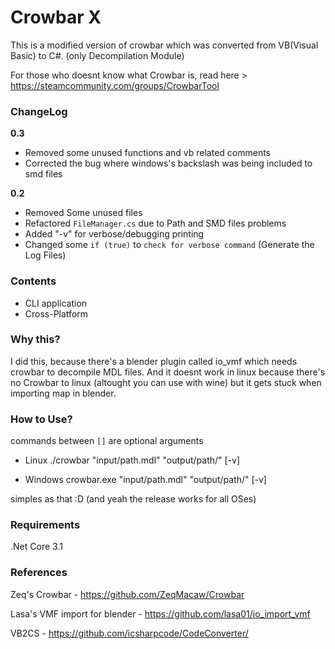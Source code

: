 # Crowbar X

This is a modified version of crowbar which was converted from VB(Visual Basic) to C#. (only Decompilation Module)

For those who doesnt know what Crowbar is, read here > https://steamcommunity.com/groups/CrowbarTool


### ChangeLog

**0.3**
- Removed some unused functions and vb related comments
- Corrected the bug where windows's backslash was being included to smd files

**0.2**
- Removed Some unused files
- Refactored `FileManager.cs` due to Path and SMD files problems
- Added "-v" for verbose/debugging printing
- Changed some `if (true)` to `check for verbose command` (Generate the Log Files)

### Contents

* CLI application
* Cross-Platform


### Why this?

I did this, because there's a blender plugin called io_vmf which needs crowbar to decompile MDL files.
And it doesnt work in linux because there's no Crowbar to linux (altought you can use with wine) but it gets stuck when importing map in blender.

### How to Use?

commands between `[]` are optional arguments 

* Linux
./crowbar "input/path.mdl" "output/path/" [-v]

* Windows
crowbar.exe "input/path.mdl" "output/path/" [-v]

simples as that :D (and yeah the release works for all OSes)

### Requirements

.Net Core 3.1


### References

Zeq's Crowbar - https://github.com/ZeqMacaw/Crowbar

Lasa's VMF import for blender - https://github.com/lasa01/io_import_vmf

VB2CS - https://github.com/icsharpcode/CodeConverter/

